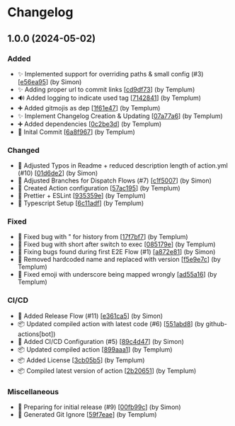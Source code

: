 # Changelog

<a name="1.0.0"></a>
## 1.0.0 (2024-05-02)

### Added

- ✨ Implemented support for overriding paths & small config (#3) [[e56ea95](https://github.com/Templum/gitmoji-changelog/commit/e56ea95f213309baa018000ecfdfacbbf3b17521)] (by Simon)
- ✨ Adding proper url to commit links [[cd9df73](https://github.com/Templum/gitmoji-changelog/commit/cd9df73ec1f68754d74392bfd9d7e63b16a73c30)] (by Templum)
- 🔊 Added logging to indicate used tag [[7142841](https://github.com/Templum/gitmoji-changelog/commit/71428410b6f4d71a07a2e94eab263541bd38e9b2)] (by Templum)
- ➕ Added gitmojis as dep [[1f61e47](https://github.com/Templum/gitmoji-changelog/commit/1f61e47426168939b001c80e7cc33a51e91d40ba)] (by Templum)
- ✨ Implement Changelog Creation & Updating [[07a77a6](https://github.com/Templum/gitmoji-changelog/commit/07a77a607456659bab9730fc59b6c9a8ae373261)] (by Templum)
- ➕ Added dependencies [[0c2be3d](https://github.com/Templum/gitmoji-changelog/commit/0c2be3d26c948ae8cb647d17308783cbaa4f1964)] (by Templum)
- 🎉 Inital Commit [[6a8f967](https://github.com/Templum/gitmoji-changelog/commit/6a8f9670ef3b222a64c199b76ce4dbffaf07ec78)] (by Templum)

### Changed

- 📝 Adjusted Typos in Readme + reduced description length of action.yml (#10) [[01d6de2](https://github.com/Templum/gitmoji-changelog/commit/01d6de2dd993952b75b6e4bc24d1f7ad6376b80f)] (by Simon)
- 🔧 Adjusted Branches for Dispatch Flows (#7) [[c1f5007](https://github.com/Templum/gitmoji-changelog/commit/c1f500773ff416f8543c040fa5535375549f0907)] (by Simon)
- 🔧 Created Action configuration [[57ac195](https://github.com/Templum/gitmoji-changelog/commit/57ac195a8dc29c4f4c22995083b00685940a1b3f)] (by Templum)
- 🔧 Prettier + ESLint [[935359e](https://github.com/Templum/gitmoji-changelog/commit/935359e25106329b7419971e8428dddeb914a940)] (by Templum)
- 🔧 Typescript Setup [[6c11adf](https://github.com/Templum/gitmoji-changelog/commit/6c11adff8f3d99aeb7c1467160f22c7c20af43ac)] (by Templum)

### Fixed

- 🐛 Fixed bug with " for history from [[17f7bf7](https://github.com/Templum/gitmoji-changelog/commit/17f7bf7f49449cff78bfa957ce2a6e0c458b0209)] (by Templum)
- 🐛 Fixed bug with short after switch to exec [[085179e](https://github.com/Templum/gitmoji-changelog/commit/085179e95db7effb5e1cd04e521e2db2e9da534e)] (by Templum)
- 🐛 Fixing bugs found during first E2E Flow (#1) [[a872e81](https://github.com/Templum/gitmoji-changelog/commit/a872e81daa88feb6e34244e12917702458e79632)] (by Simon)
- 🐛 Removed hardcoded name and replaced with version [[f5e9e7c](https://github.com/Templum/gitmoji-changelog/commit/f5e9e7c669ed4aa373cde4970a6c878971839016)] (by Templum)
- 🐛 Fixed emoji with underscore being mapped wrongly [[ad55a16](https://github.com/Templum/gitmoji-changelog/commit/ad55a161d5c4f14e6d55e3e575607bc232fd99c6)] (by Templum)

### CI/CD

- 👷 Added Release Flow (#11) [[e361ca5](https://github.com/Templum/gitmoji-changelog/commit/e361ca50bee6944f38a92d74c30cf12adde74da7)] (by Simon)
- 📦️ Updated compiled action with latest code (#6) [[551abd8](https://github.com/Templum/gitmoji-changelog/commit/551abd803214e94b06a257c82a57ee6baf0e54a7)] (by github-actions[bot])
- 👷 Added CI/CD Configuration (#5) [[89c4d47](https://github.com/Templum/gitmoji-changelog/commit/89c4d47985c96dde0f44869cd526771ba5c7f1e0)] (by Simon)
- 📦️ Updated compiled action [[899aaa1](https://github.com/Templum/gitmoji-changelog/commit/899aaa16653d41ae2b5d5a4ce3a15a9e9bf9e39c)] (by Templum)
- 📦️ Added License [[3cb05b5](https://github.com/Templum/gitmoji-changelog/commit/3cb05b52fe345b73af648430248701890576add8)] (by Templum)
- 📦️ Compiled latest version of action [[2b20651](https://github.com/Templum/gitmoji-changelog/commit/2b206516954d0e5cceaf8f3cc5ba1009c51a27c6)] (by Templum)

### Miscellaneous

- 🔖 Preparing for initial release (#9) [[00fb99c](https://github.com/Templum/gitmoji-changelog/commit/00fb99c765f8fc2091d361ff478d747e085e5cbf)] (by Simon)
- 🙈 Generated Git Ignore [[59f7eae](https://github.com/Templum/gitmoji-changelog/commit/59f7eaeeabefa8cdc462e0e8dabd1e33db1262f9)] (by Templum)

